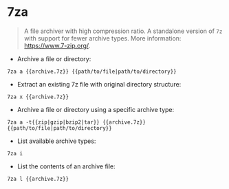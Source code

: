 # 7za

> A file archiver with high compression ratio.
> A standalone version of `7z` with support for fewer archive types.
> More information: <https://www.7-zip.org/>.

- Archive a file or directory:

`7za a {{archive.7z}} {{path/to/file|path/to/directory}}`

- Extract an existing 7z file with original directory structure:

`7za x {{archive.7z}}`

- Archive a file or directory using a specific archive type:

`7za a -t{{zip|gzip|bzip2|tar}} {{archive.7z}} {{path/to/file|path/to/directory}}`

- List available archive types:

`7za i`

- List the contents of an archive file:

`7za l {{archive.7z}}`
